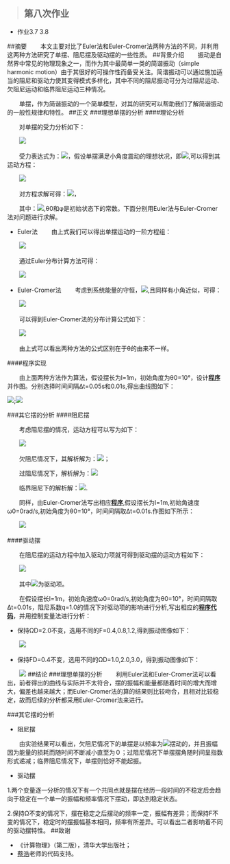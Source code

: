 >## 第八次作业
- 作业3.7 3.8

##摘要
　　本文主要对比了Euler法和Euler-Cromer法两种方法的不同，并利用这两种方法研究了单摆、阻尼摆及驱动摆的一些性质。
##背景介绍
　　振动是自然界中常见的物理现象之一，而作为其中最简单一类的简谐振动（simple harmonic motion）由于其很好的可操作性而备受关注。简谐振动可以通过施加适当的阻尼和驱动力使其变得模式多样化，其中不同的阻尼振动可分为过阻尼运动、欠阻尼运动和临界阻尼运动三种情况。

　　单摆，作为简谐振动的一个简单模型，对其的研究可以帮助我们了解简谐振动的一般性规律和特性。
##正文
###理想单摆的分析
####理论分析

　　对单摆的受力分析如下：

　　![](https://raw.githubusercontent.com/XiaobudianChen/computationalphysics_N2013301020075/master/chapter3/exercise_8/单摆受力分析图.png)

　　受力表达式为：![](https://raw.githubusercontent.com/XiaobudianChen/computationalphysics_N2013301020075/master/chapter3/exercise_8/公式1.png)，假设单摆满足小角度震动的理想状况，即![](https://raw.githubusercontent.com/XiaobudianChen/computationalphysics_N2013301020075/master/chapter3/exercise_8/公式2.png),可以得到其运动方程：

　　![](https://raw.githubusercontent.com/XiaobudianChen/computationalphysics_N2013301020075/master/chapter3/exercise_8/公式3.png)

　　对方程求解可得：![](https://raw.githubusercontent.com/XiaobudianChen/computationalphysics_N2013301020075/master/chapter3/exercise_8/公式4.png)，

　　其中：![](https://raw.githubusercontent.com/XiaobudianChen/computationalphysics_N2013301020075/master/chapter3/exercise_8/公式5.png),θ0和φ是初始状态下的常数。下面分别用Euler法与Euler-Cromer法对问题进行求解。

- Euler法
　　由上式我们可以得出单摆运动的一阶方程组：

　　![](https://raw.githubusercontent.com/XiaobudianChen/computationalphysics_N2013301020075/master/chapter3/exercise_8/公式6.png)

　　通过Euler分布计算方法可得：

　　![](https://raw.githubusercontent.com/XiaobudianChen/computationalphysics_N2013301020075/master/chapter3/exercise_8/公式7.png)

- Euler-Cromer法
　　考虑到系统能量的守恒，![](https://raw.githubusercontent.com/XiaobudianChen/computationalphysics_N2013301020075/master/chapter3/exercise_8/公式8.png),且同样有小角近似，可得：

　　![](https://github.com/XiaobudianChen/computationalphysics_N2013301020075/blob/master/chapter3/exercise_8/公式9.png)

　　可以得到Euler-Cromer法的分布计算公式如下：

　　![](https://github.com/XiaobudianChen/computationalphysics_N2013301020075/blob/master/chapter3/exercise_8/公式10.png)

　　由上式可以看出两种方法的公式区别在于θ的由来不一样。

####程序实现

　　由上面两种方法作为算法，假设摆长为l=1m，初始角度为θ0=10°，设计[**程序**](https://raw.githubusercontent.com/XiaobudianChen/computationalphysics_N2013301020075/master/chapter3/exercise_8/8.1.py)并作图。分别选择时间间隔Δt=0.05s和0.01s,得出曲线图如下：

![](https://raw.githubusercontent.com/XiaobudianChen/computationalphysics_N2013301020075/master/chapter3/exercise_8/figure_8.1.png);![](https://raw.githubusercontent.com/XiaobudianChen/computationalphysics_N2013301020075/master/chapter3/exercise_8/figure_8.2.png)

###其它摆的分析
####阻尼摆

　　考虑阻尼摆的情况，运动方程可以写为如下：

　　![](https://raw.githubusercontent.com/XiaobudianChen/computationalphysics_N2013301020075/master/chapter3/exercise_8/公式11.png)

　　欠阻尼情况下，其解析解为：![](https://raw.githubusercontent.com/XiaobudianChen/computationalphysics_N2013301020075/master/chapter3/exercise_8/公式12.png)；

　　过阻尼情况下，解析解为：![](https://raw.githubusercontent.com/XiaobudianChen/computationalphysics_N2013301020075/master/chapter3/exercise_8/公式13.png)

　　临界阻尼下的解析解：![](https://raw.githubusercontent.com/XiaobudianChen/computationalphysics_N2013301020075/master/chapter3/exercise_8/公式14.png).

　　同样，由Euler-Cromer法写出相应[**程序**](https://raw.githubusercontent.com/XiaobudianChen/computationalphysics_N2013301020075/master/chapter3/exercise_8/8.2.py),假设摆长为l=1m,初始角速度ω0=0rad/s,初始角度为θ0=10°，时间间隔取Δt=0.01s.作图如下所示：

　　![](https://raw.githubusercontent.com/XiaobudianChen/computationalphysics_N2013301020075/master/chapter3/exercise_8/figure_8.3.png)

####驱动摆

　　在阻尼摆的运动方程中加入驱动力项就可得到驱动摆的运动方程如下：

　　![](https://raw.githubusercontent.com/XiaobudianChen/computationalphysics_N2013301020075/master/chapter3/exercise_8/公式16.png)

　　其中![](https://raw.githubusercontent.com/XiaobudianChen/computationalphysics_N2013301020075/master/chapter3/exercise_8/公式17.png)为驱动项。

　　在假设摆长l=1m，初始角速度ω0=0rad/s,初始角度为θ0=10°，时间间隔取Δt=0.01s，阻尼系数q=1.0的情况下对驱动项的影响进行分析,写出相应的[**程序代码**](https://raw.githubusercontent.com/XiaobudianChen/computationalphysics_N2013301020075/master/chapter3/exercise_8/8.3.py)，并用控制变量法进行分析：
- 保持ΩD=2.0不变，选用不同的F=0.4,0.8,1.2,得到振动图像如下：

　　![](https://raw.githubusercontent.com/XiaobudianChen/computationalphysics_N2013301020075/master/chapter3/exercise_8/figure_8.4.png)

- 保持FD=0.4不变，选用不同的ΩD=1.0,2.0,3.0，得到振动图像如下：

　　![](https://raw.githubusercontent.com/XiaobudianChen/computationalphysics_N2013301020075/master/chapter3/exercise_8/figure_8.5.png)
##结论
###理想单摆的分析
　　利用Euler法和Euler-Cromer法可以看出，前者得出的曲线与实际并不太符合，摆的振幅和能量都随着时间的增大而增大，偏差也越来越大；而Euler-Cromer法的算的结果则比较吻合，且相对比较稳定，故而后续的分析都采用Euler-Cromer法来进行。

###其它摆的分析
- 阻尼摆

　　由实验结果可以看出，欠阻尼情况下的单摆是以频率为![](https://raw.githubusercontent.com/XiaobudianChen/computationalphysics_N2013301020075/master/chapter3/exercise_8/公式15.png)摆动的，并且振幅因为能量的损耗而随时间不断减小直至为０；过阻尼情况下单摆摆角随时间呈指数形式递减；临界阻尼情况下，单摆则恰好不能起振。

- 驱动摆

1.两个变量逐一分析的情况下有一个共同点就是摆在经历一段时间的不稳定后会趋向于稳定在一个单一的振幅和频率情况下摆动，即达到稳定状态。

2.保持Ω不变的情况下，摆在稳定之后摆动的频率一定，振幅有差异；而保持F不变的情况下，稳定时的摆振幅基本相同，频率有所差异。可以看出二者影响着不同的驱动摆特性。
##致谢
- 《计算物理》（第二版），清华大学出版社；
- [蔡浩](https://github.com/caihao/computational_physics_whu/tree/master/chapter2)老师的代码支持。
